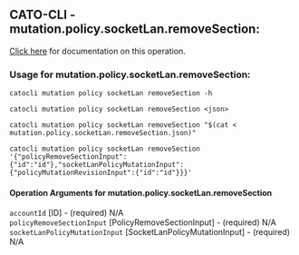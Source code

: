 
## CATO-CLI - mutation.policy.socketLan.removeSection:
[Click here](https://api.catonetworks.com/documentation/#mutation-mutation.policy.socketLan.removeSection) for documentation on this operation.

### Usage for mutation.policy.socketLan.removeSection:

`catocli mutation policy socketLan removeSection -h`

`catocli mutation policy socketLan removeSection <json>`

`catocli mutation policy socketLan removeSection "$(cat < mutation.policy.socketLan.removeSection.json)"`

`catocli mutation policy socketLan removeSection '{"policyRemoveSectionInput":{"id":"id"},"socketLanPolicyMutationInput":{"policyMutationRevisionInput":{"id":"id"}}}'`


#### Operation Arguments for mutation.policy.socketLan.removeSection ####

`accountId` [ID] - (required) N/A    
`policyRemoveSectionInput` [PolicyRemoveSectionInput] - (required) N/A    
`socketLanPolicyMutationInput` [SocketLanPolicyMutationInput] - (required) N/A    
